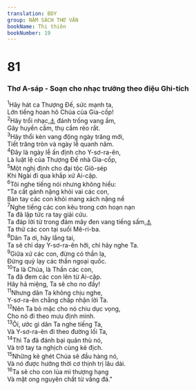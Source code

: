```yaml
---
translation: BDY
group: NĂM SÁCH THƠ VĂN
bookName: Thi thiên 
bookNumber: 19
---
```


<div class="title"><h1>81</h1><h3>Thơ A-sáp - Soạn cho nhạc trưởng theo điệu Ghi-tích</h3></div>
<span class="verse thi_81_1"><sup>1</sup>Hãy hát ca Thượng Đế, sức mạnh ta,<br/>Lớn tiếng hoan hô Chúa của Gia-cốp!<br/></span>
<span class="verse thi_81_2"><sup>2</sup>Hãy trổi nhạc,<a href="#" data-toggle="tooltip" data-placement="bottom" title="Nt bắt đầu một bài ca">⚓</a> đánh trống vang ầm,<br/>Gãy huyền cầm, thụ cầm réo rắt.<br/></span>
<span class="verse thi_81_3"><sup>3</sup>Hãy thổi kèn vang động ngày trăng mới, <br/>Tiết trăng tròn và ngày lễ quanh năm.<br/></span>
<span class="verse thi_81_4"><sup>4</sup>Đây là ngày lễ ấn định cho Y-sơ-ra-ên,<br/>Là luật lệ của Thượng Đế nhà Gia-cốp,<br/></span>
<span class="verse thi_81_5"><sup>5</sup>Một nghị định cho đại tộc Giô-sép<br/> Khi Ngài đi qua khắp xứ Ai-cập.<br/></span>
<span class="verse thi_81_6"><sup>6</sup>Tôi nghe tiếng nói nhưng không hiểu:<br/>&#34;Ta cất gánh nặng khỏi vai các con,<br/>Bàn tay các con khỏi mang xách nặng nề <br/></span>
<span class="verse thi_81_7"><sup>7</sup>Nghe tiếng các con kêu trong cơn hoạn nạn <br/>Ta đã lập tức ra tay giải cứu.<br/>Ta đáp lời từ trong đám mây đen vang tiếng sấm,<a href="#" data-toggle="tooltip" data-placement="bottom" title="">⚓</a><br/>Ta thử các con tại suối Mê-ri-ba.<br/></span>
<span class="verse thi_81_8"><sup>8</sup>Dân Ta ơi, hãy lắng tai, <br/>Ta sẽ chỉ dạy Y-sơ-ra-ên hỡi, chỉ hãy nghe Ta.<br/></span>
<span class="verse thi_81_9"><sup>9</sup>Giữa xứ các con, đừng có thần lạ,<br/>Đừng quỳ lạy các thần ngoại quốc.<br/></span>
<span class="verse thi_81_10"><sup>10</sup>Ta là Chúa, là Thần các con,<br/>Ta đã đem các con lên từ Ai-cập.<br/>Hãy hả miệng, Ta sẽ cho no đầy!<br/></span>
<span class="verse thi_81_11"><sup>11</sup>Nhưng dân Ta không chịu nghe, <br/>Y-sơ-ra-ên chẳng chấp nhận lời Ta.<br/></span>
<span class="verse thi_81_12"><sup>12</sup>Nên Ta bỏ mặc cho nó chiu dục vọng, <br/>Cho nó đi theo mưu định mình.<br/></span>
<span class="verse thi_81_13"><sup>13</sup>Ôi, ước gì dân Ta nghe tiếng Ta,<br/>Và Y-sơ-ra-ên đi theo đường lối Ta,<br/></span>
<span class="verse thi_81_14"><sup>14</sup>Thì Ta đã đánh bại quân thù nó,<br/>Và trở tay ta nghịch cùng kẻ địch.<br/></span>
<span class="verse thi_81_15"><sup>15</sup>Những kẻ ghét Chúa sẽ đầu hàng nó,<br/>Và nó được hưởng thời cơ thịnh trị lâu dài.<br/></span>
<span class="verse thi_81_16"><sup>16</sup>Ta sẽ cho con lúa mì thượng hạng <br/>Và mật ong nguyên chất từ vầng đá.&#34;</span>
